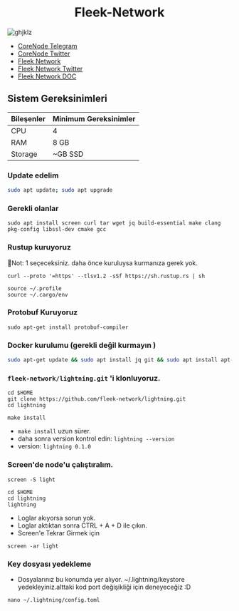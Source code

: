 
<div align="center">
  <h1>Fleek-Network </h1>
</div>

![ghjklz](https://github.com/molla202/Fleek-Network/assets/91562185/83355aab-fdc4-46c8-bbe4-14f2cc19e76b)

* [CoreNode Telegram](https://t.me/corenodechat)<br>
* [CoreNode Twitter](https://twitter.com/corenodeHQ)<br>
* [Fleek Network](https://fleek.network/)<br>
* [Fleek Network Twitter](https://twitter.com/fleek_net)<br>
* [Fleek Network DOC](https://docs.fleek.network/docs)<br>


 ## Sistem Gereksinimleri
| Bileşenler | Minimum Gereksinimler | 
| ------------ | ------------ |
| CPU |	4 |
| RAM	| 8 GB |
| Storage	| ~GB SSD |


### Update edelim
```bash
sudo apt update; sudo apt upgrade 
```
### Gerekli olanlar
```
sudo apt install screen curl tar wget jq build-essential make clang pkg-config libssl-dev cmake gcc
```
### Rustup kuruyoruz
📡Not: 1 seçeceksiniz. daha önce kuruluysa kurmanıza gerek yok.
```
curl --proto '=https' --tlsv1.2 -sSf https://sh.rustup.rs | sh
```
```
source ~/.profile
source ~/.cargo/env
```
### Protobuf Kuruyoruz
```
sudo apt-get install protobuf-compiler
```
### Docker kurulumu (gerekli değil kurmayın )
```bash
sudo apt-get update && sudo apt install jq git && sudo apt install apt-transport-https ca-certificates curl software-properties-common -y && curl -fsSL https://download.docker.com/linux/ubuntu/gpg | sudo apt-key add - && sudo add-apt-repository "deb [arch=amd64] https://download.docker.com/linux/ubuntu focal stable" && sudo apt-get install docker-ce docker-ce-cli containerd.io docker-compose-plugin && sudo apt-get install docker-compose-plugin 
```
### `fleek-network/lightning.git` 'i klonluyoruz.
```
cd $HOME 
git clone https://github.com/fleek-network/lightning.git
cd lightning
```
```
make install
```
* `make install` uzun sürer.
* daha sonra version kontrol edin: `lightning --version`
* version: `lightning 0.1.0`
### Screen'de node'u çalıştıralım.
```
screen -S light
```
```
cd $HOME
cd lightning 
lightning
```
* Loglar akıyorsa sorun yok.
* Loglar aktıktan sonra CTRL + A + D ile çıkın.
* Screen'e Tekrar Girmek için
```
screen -ar light
```

### Key dosyası yedekleme
* Dosyalarınız bu konumda yer alıyor. ~/.lightning/keystore  yedekleyiniz.alttaki kod port değişikliği için deneyeceğiz :D
```
nano ~/.lightning/config.toml
```

